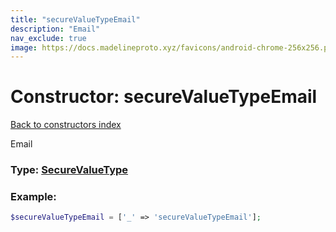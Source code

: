```yaml
---
title: "secureValueTypeEmail"
description: "Email"
nav_exclude: true
image: https://docs.madelineproto.xyz/favicons/android-chrome-256x256.png
---
```

# Constructor: secureValueTypeEmail  
[Back to constructors index](/API_docs/constructors/index.html)



Email




### Type: [SecureValueType](/API_docs/types/SecureValueType.html)


### Example:

```php
$secureValueTypeEmail = ['_' => 'secureValueTypeEmail'];
```  

